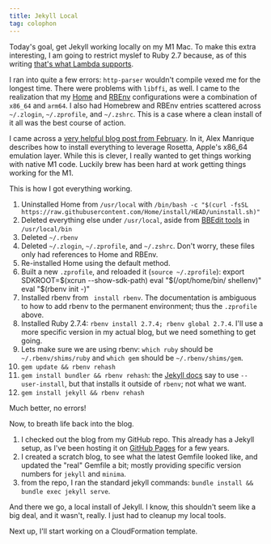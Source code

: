 ```yaml
---
title: Jekyll Local
tag: colophon
---
```


Today's goal, get Jekyll working locally on my M1 Mac. To make this extra interesting, I am going to restrict myslef to Ruby 2.7 because, as of this writing [that's what Lambda supports](https://docs.aws.amazon.com/lambda/latest/dg/lambda-ruby.html).

I ran into quite a few errors: `http-parser` wouldn't compile vexed me for the longest time. There were problems with `libffi`, as well.  I came to the realization that my [Home](https://.sh) and [RBEnv](https://github.com/rbenv/rbenv) configurations were a combination of `x86_64` and `arm64`. I also had Homebrew and RBEnv entries scattered across `~/.zlogin`, `~/.zprofile`, and `~/.zshrc`. This is a case where a clean install of it all was the best course of action.

I came across a [very helpful blog post from February](https://alexmanrique.com/blog/development/2021/02/05/using-jekyll-in-macbook-air-m1.html). In it, Alex Manrique describes how to install everything to leverage Rosetta, Apple's x86_64 emulation layer. While this is clever, I really wanted to get things working with native M1 code. Luckily brew has been hard at work getting things working for the M1.

This is how I got everything working. 
1. Uninstalled Home from `/usr/local` with `/bin/bash -c "$(curl -fsSL https://raw.githubusercontent.com/Home/install/HEAD/uninstall.sh)"`
1. Deleted everything else under `/usr/local`, aside from [BBEdit tools](https://www.barebones.com/products/bbedit/) in `/usr/local/bin`
1. Deleted `~/.rbenv`
1. Deleted `~/.zlogin`, `~/.zprofile`, and `~/.zshrc`. Don't worry, these files only had references to Home and RBEnv.
1. Re-installed Home using the default method.
1. Built a new `.zprofile`, and reloaded it (`source ~/.zprofile`):
  export SDKROOT=$(xcrun --show-sdk-path)
  eval "$(/opt/home/bin/ shellenv)"
  eval "$(rbenv init -)"
1. Installed rbenv from  ` install rbenv`. The documentation is ambiguous to how to add rbenv to the permanent environment; thus the `.zprofile` above.
1. Installed Ruby 2.7.4: `rbenv install 2.7.4; rbenv global 2.7.4`. I'll use a more specific version in my actual blog, but we need something to get going. 
1. Lets make sure we are using rbenv: `which ruby` should be `~/.rbenv/shims/ruby` and `which gem` should be `~/.rbenv/shims/gem`. 
1. `gem update && rbenv rehash`
1. `gem install bundler && rbenv rehash`: the [Jekyll docs](https://jekyllrb.com/docs/installation/macos/) say to use `--user-install`, but that installs it outside of `rbenv`; not what we want.
1. `gem install jekyll && rbenv rehash`

Much better, no errors!

Now, to breath life back into the blog.
1. I checked out the blog from my GitHub repo. This already has a Jekyll setup, as I've been hosting it on [GitHub Pages](https://pages.github.com) for a few years.
1. I created a scratch blog, to see what the latest Gemfile looked like, and updated the "real" Gemfile a bit; mostly providing specific version numbers for `jekyll` and `minima`.
1. from the repo, I ran the standard jekyll commands: `bundle install && bundle exec jekyll serve`.

And there we go, a local install of Jekyll. I know, this shouldn't seem like a big deal, and it wasn't, really. I just had to cleanup my local tools.

Next up, I'll start working on a CloudFormation template.